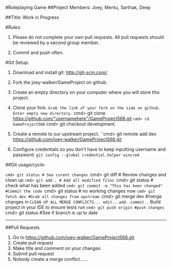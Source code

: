 #Roleplaying Game
##Project Members: Joey, Mentu, Sarthak, Deep

##Title: Work in Progress

#Rules:

1. Please do not complete your own pull requests.  All pull requests should be reviewed by a second group member.

2. Commit and push often.

#Git Setup:

1. Download and install git: http://git-scm.com/

2. Fork the joey-walker/GameProject on github.

3. Create an empty directory on your computer where you will store this project.

4. Clone your fork.
`` Grab the link of your fork on the side on github. Enter empty new directory.
`` cmd> git clone https://github.com/"usernamehere"/GameProject566.git
`` cmd> cd GameProject566
`` cmd> git checkout development.

5. Create a remote to our upstream project.
``cmd> git remote add dev https://github.com/joey-walker/GameProject566.git

6. Configure credentials so you don't have to keep inputting username and password.
``git config --global credential.helper wincred``

##Git usage/cycle:

``cmd> git status # See curent changes
``cmd> git diff # Review changes and clean up
``cmd> git add . # Add all modified files
``cmd> git status # check what has been added
``cmd> git commit -m "This has been changed" #Commit the code
``cmd> git status # no working changes now
``cmd> git fetch dev #Grab all changes from upstream
``cmd> git merge dev #merge changes in
`` CLEAN UP ALL MERGE CONFLICTS... edit...add..commit..
`` Build project in your IDE to ensure tests run
``cmd> git push origin #push changes
``cmd> git status #See if branch is up to date

____________________________

##Pull Requests

1. Go to https://github.com/joey-walker/GameProject566.git
2. Create pull request
3. Make title and comment on your changes.
4. Submit pull request
5. Nobody create a merge conflict......
